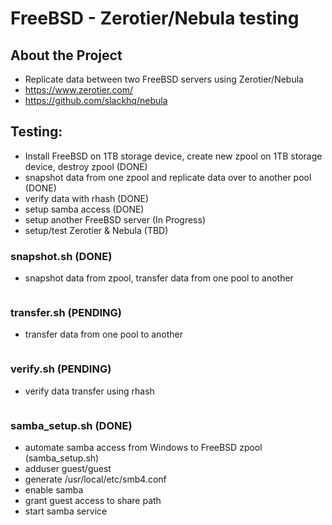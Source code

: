 # FreeBSD - Zerotier/Nebula testing

## About the Project
- Replicate data between two FreeBSD servers using Zerotier/Nebula  
- https://www.zerotier.com/  
- https://github.com/slackhq/nebula  

## Testing:
- Install FreeBSD on 1TB storage device, create new zpool on 1TB storage device, destroy zpool (DONE)
- snapshot data from one zpool and replicate data over to another pool (DONE)
- verify data with rhash (DONE)
- setup samba access (DONE)
- setup another FreeBSD server (In Progress)
- setup/test Zerotier & Nebula (TBD)

### snapshot.sh (DONE)
- snapshot data from zpool, transfer data from one pool to another
```
```

### transfer.sh (PENDING)
- transfer data from one pool to another 
```
```

### verify.sh (PENDING)
- verify data transfer using rhash
```
```

### samba_setup.sh (DONE)
- automate samba access from Windows to FreeBSD zpool (samba_setup.sh)
- adduser guest/guest
- generate /usr/local/etc/smb4.conf
- enable samba 
- grant guest access to share path
- start samba service
<br/>
